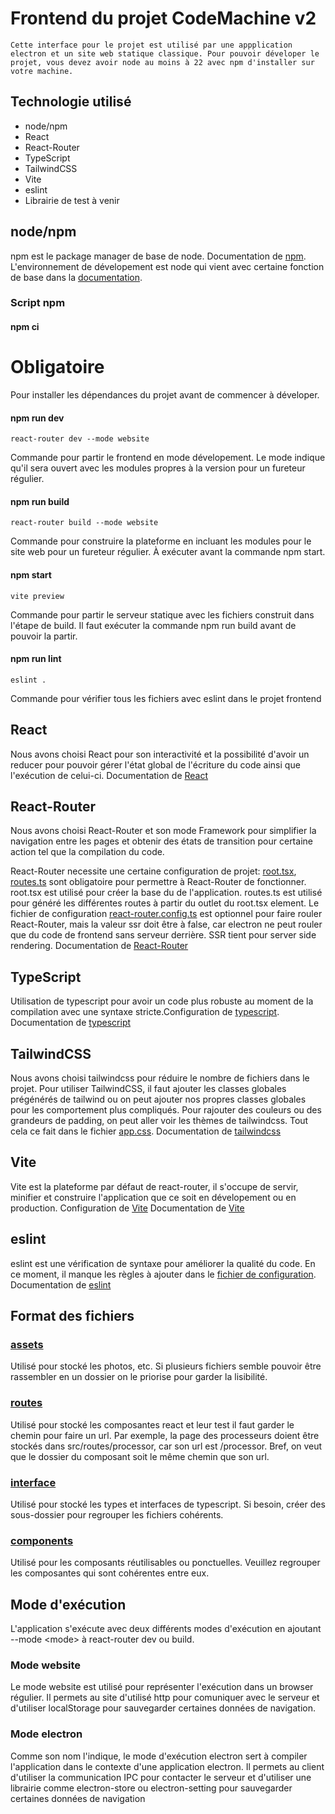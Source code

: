 # Frontend du projet CodeMachine v2

    Cette interface pour le projet est utilisé par une appplication electron et un site web statique classique. Pour pouvoir déveloper le projet, vous devez avoir node au moins à 22 avec npm d'installer sur votre machine.

## Technologie utilisé

- node/npm
- React
- React-Router
- TypeScript
- TailwindCSS
- Vite
- eslint
- Librairie de test à venir

## node/npm

npm est le package manager de base de node. Documentation de [npm](https://docs.npmjs.com/). L'environnement de dévelopement est node qui vient avec certaine fonction de base dans la [documentation](https://nodejs.org/docs/latest-v22.x/api/index.html).

### Script npm

#### npm ci

# **Obligatoire**

Pour installer les dépendances du projet avant de commencer à déveloper.

#### npm run dev

```
react-router dev --mode website
```

Commande pour partir le frontend en mode dévelopement. Le mode indique qu'il sera ouvert avec les modules propres à la version pour un fureteur régulier.

#### npm run build

```
react-router build --mode website
```

Commande pour construire la plateforme en incluant les modules pour le site web pour un fureteur régulier. À exécuter avant la commande npm start.

#### npm start

```
vite preview
```

Commande pour partir le serveur statique avec les fichiers construit dans l'étape de build. Il faut exécuter la commande npm run build avant de pouvoir la partir.

#### npm run lint

```
eslint .
```

Commande pour vérifier tous les fichiers avec eslint dans le projet frontend

## React

Nous avons choisi React pour son interactivité et la possibilité d'avoir un reducer pour pouvoir gérer l'état global de l'écriture du code ainsi que l'exécution de celui-ci. Documentation de [React](https://react.dev/reference/react)

## React-Router

Nous avons choisi React-Router et son mode Framework pour simplifier la navigation entre les pages et obtenir des états de transition pour certaine action tel que la compilation du code. 

React-Router necessite une certaine configuration de projet: [root.tsx](src/root.tsx), [routes.ts](src/routes.ts) sont obligatoire pour permettre à React-Router de fonctionner. root.tsx est utilisé pour créer la base du de l'application. routes.ts est utilisé pour généré les différentes routes à partir du outlet du root.tsx element. Le fichier de configuration [react-router.config.ts](react-router.config.ts) est optionnel pour faire rouler React-Router, mais la valeur ssr doit être à false, car electron ne peut rouler que du code de frontend sans serveur derrière. SSR tient pour server side rendering. Documentation de [React-Router](https://reactrouter.com/home)

## TypeScript

Utilisation de typescript pour avoir un code plus robuste au moment de la compilation avec une syntaxe stricte.Configuration de [typescript](tsconfig.json). Documentation de [typescript](https://www.typescriptlang.org/docs/)

## TailwindCSS

Nous avons choisi tailwindcss pour réduire le nombre de fichiers dans le projet. Pour utiliser TailwindCSS, il faut ajouter les classes globales prégénérés de tailwind ou on peut ajouter nos propres classes globales pour les comportement plus compliqués. Pour rajouter des couleurs ou des grandeurs de padding, on peut aller voir les thèmes de tailwindcss. Tout cela ce fait dans le fichier [app.css](src/app.css). Documentation de [tailwindcss](https://tailwindcss.com/docs/installation/using-vite)

## Vite

Vite est la plateforme par défaut de react-router, il s'occupe de servir, minifier et construire l'application que ce soit en dévelopement ou en production. Configuration de [Vite](vite.config.ts) Documentation de [Vite](https://vite.dev/guide/)

## eslint

eslint est une vérification de syntaxe pour améliorer la qualité du code. En ce moment, il manque les règles à ajouter dans le [fichier de configuration](eslint.config.js). Documentation de [eslint](https://eslint.org/docs/latest/)

## Format des fichiers

### [assets](src/assets)

Utilisé pour stocké les photos, etc. Si plusieurs fichiers semble pouvoir être rassembler en un dossier on le priorise pour garder la lisibilité.

### [routes](src/routes)

Utilisé pour stocké les composantes react et leur test il faut garder le chemin pour faire un url. Par exemple, la page des processeurs doient être stockés dans src/routes/processor, car son url est /processor. Bref, on veut que le dossier du composant soit le même chemin que son url.

### [interface](src/interface)

Utilisé pour stocké les types et interfaces de typescript. Si besoin, créer des sous-dossier pour regrouper les fichiers cohérents.

### [components](src/components)

Utilisé pour les composants réutilisables ou ponctuelles. Veuillez regrouper les composantes qui sont cohérentes entre eux. 

## Mode d'exécution

L'application s'exécute avec deux différents modes d'exécution en ajoutant --mode \<mode> à react-router dev ou build.

### Mode website

Le mode website est utilisé pour représenter l'exécution dans un browser régulier. Il permets au site d'utilisé http pour comuniquer avec le serveur et d'utiliser localStorage pour sauvegarder certaines données de navigation.

### Mode electron

Comme son nom l'indique, le mode d'exécution electron sert à compiler l'application dans le contexte d'une application electron. Il permets au client d'utiliser la communication IPC pour contacter le serveur et d'utiliser une librairie comme electron-store ou electron-setting pour sauvegarder certaines données de navigation
